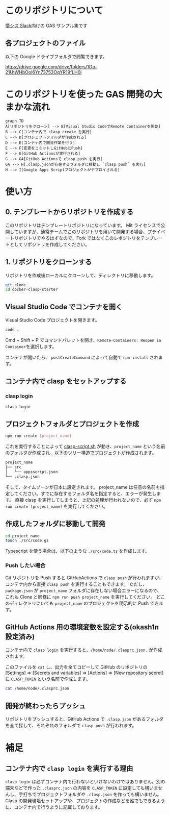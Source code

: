 # このリポジトリについて

[情シス Slack](https://corp-engr.jp)向けの GAS サンプル集です

## 各プロジェクトのファイル

以下の Google ドライブフォルダで閲覧できます。

https://drive.google.com/drive/folders/1Oa-21UtWHbOoI6Yn73753OqYR19fLH0j

# このリポジトリを使った GAS 開発の大まかな流れ

```mermaid
graph TD
A[リポジトリをクローン] --> B[Visual Studio CodeでRemote Containerを開始]
B --> C[コンテナ内で clasp create を実行]
C --> D[プロジェクトフォルダが作成される]
D --> E[コンテナ内で開発作業を行う]
E --> F[変更をコミットしGitHubにPush]
F --> G[GitHub Actionsが実行される]
G --> GA[GitHub Actionsで clasp push を実行]
GA --> H[.clasp.jsonが存在するフォルダに移動し `clasp push` を実行]
H --> I[Google Apps Scriptプロジェクトがデプロイされる]
```

# 使い方

## 0. テンプレートからリポジトリを作成する

このリポジトリはテンプレートリポジトリになっています。
Mit ライセンスで公開していますが、通常チームでこのリポジトリを用いて開発する場合、プライベートリポジトリでやるはずなので、Fork ではなくこのレポジトリをテンプレートとしてリポジトリを作成してください。

## 1. リポジトリをクローンする

リポジトリを作成後ローカルにクローンして、ディレクトリに移動します。

```bash
git clone
cd docker-clasp-starter
```

## Visual Studio Code でコンテナを開く

Visual Studio Code プロジェクトを開きます。

```bash
code .
```

Cmd + Shift + P でコマンドパレットを開き、`Remote-Containers: Reopen in Container`を選択します。

コンテナが開いたら、 `postCreateCommand` によって自動で `npm install` されます。

## コンテナ内で clasp をセットアップする

### clasp login

```bash
clasp login
```

## プロジェクトフォルダとプロジェクトを作成

```bash
npm run create [project_name]
```

これを実行することによって [clasp-script.sh](https://github.com/Studist/docker-clasp-starter/blob/main/clasp-script.sh) が動き、`project_name` という名前のフォルダが作成され、以下のツリー構造でプロジェクトが作成されます。

```bash
project_name
├── src
│   └── appsscript.json
└── .clasp.json
```

そして、タイムゾーンが日本に設定されます。
project_name は任意の名前を指定してください。すでに存在するフォルダ名を指定すると、エラーが発生します。
直接 clasp を実行してしまうと、上記の処理が行われないので、必ず `npm run create [project_name]` を実行してください。

## 作成したフォルダに移動して開発

```bash
cd project_name
touch ./src/code.gs
```

Typescript を使う場合は、以下のような `./src/code.ts` を作成します。

### Push したい場合

Git リポジトリを Push すると GitHubActions で `clasp push` が行われますが、コンテナ内から直接 `clasp push` を実行することもできます。
ただし、 `package.json` が `project_name` フォルダに存在しない場合エラーになるので、これも Clone と同様に `npm run push project_name` を実行してください。
どこのディレクトリにいても `project_name` のプロジェクトを明示的に Push できます。

## GitHub Actions 用の環境変数を設定する(okash1n 設定済み)

コンテナ内で `clasp login` を実行すると、`/home/node/.clasprc.json.` が作成されます。

このファイルを `cat` し、出力を全てコピーして GitHub のリポジトリの [Settings] => [Secrets and variables] => [Actions] => [New repository secret] に `CLASP_TOKEN` という名前で作成します。

```bash
cat /home/node/.clasprc.json
```

## 開発が終わったらプッシュ

リポジトリをプッシュすると、GitHub Actions で `.clasp.json` があるフォルダを全て探して、それぞれのフォルダで `clasp push` が行われます。

# 補足

## コンテナ内で `clasp login` を実行する理由

`clasp login` は必ずコンテナ内で行わないといけないわけではありません。別の端末などで作った `.clasprc.json` の内容を `CLASP_TOKEN` に設定しても構いませんし、手打ちでプロジェクトフォルダや `.clasp.json` を作っても構いません。
Clasp の開発環境セットアップや、プロジェクトの作成などを誰でもできるように、コンテナ内で行うように記載しております。
